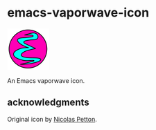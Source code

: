 # emacs-vaporwave-icon

![Emacs](Emacs.svg)

An Emacs vaporwave icon.


## acknowledgments

Original icon by [Nicolas Petton](https://commons.wikimedia.org/wiki/File:EmacsIcon.svg).
